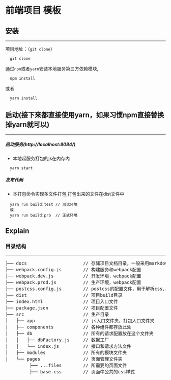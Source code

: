 # 前端项目 模板

## 安装
***
项目地址：（`git clone`）
```shell
  git clone 
```

通过`npm`或者`yarn`安装本地服务第三方依赖模块,
```shell
  npm install
```
或者
```shell
  yarn install
```

## 启动(接下来都直接使用yarn，如果习惯npm直接替换掉yarn就可以)
***
##### 启动服务(http://localhost:8084/)
  * 本地起服务打包的js在内存内
```shell
  yarn start
```

##### 发布代码
  * 本打包命令实现多文件打包,打包出来的文件在dist文件中
```shell
  yarn run build:test // 测试环境
  或
  yarn run build:pro  // 正式环境
```

## Explain

### 目录结构 ###
***
<pre>
├── docs                     // 存储项目文档目录，一般采用markdown编辑
├── webpack.config.js        // 构建服务和webpack配置
├── webpack.dev.js           // 开发环境，webpack配置
├── webpack.prod.js          // 生产环境，webpack配置
├── postcss.config.js        // postcss的配置文件，用于解析css,并将前缀添加到CSS规则 
├── dist                     // 项目build目录
├── index.html               // 项目入口文件
├── package.json             // 项目配置文件
├── src                      // 生产目录
│   ├── app                  // js入口文件夹，打包入口文件夹
│   ├── components           // 各种组件都存放此处
│   ├── db                   // 所有的请求配置放在这个文件夹
│   │   ├── dbFactory.js     // 数据工厂
│   │   └── index.js         // 接口和请求方法文件
│   ├── modules              // 所有的模块文件夹
│   └── pages                // 页面管理文件夹
         ├── ...files        // 所需要的页面文件
         ├── base.css        // 页面中公共的css样式
</pre>